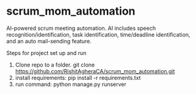 # scrum_mom_automation
AI-powered scrum meeting automation. AI includes speech recognition/identification, task identification, time/deadline identification, and an auto mail-sending feature.

Steps for project set up and run

1. Clone repo to a folder. 
git clone https://github.com/RishitAgheraCA/scrum_mom_automation.git
3. install requirements: pip install -r requirements.txt
4. run command: 
python manage.py runserver
